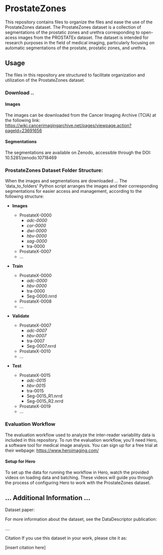 # ProstateZones

This repository contains files to organize the files and ease the use of the ProstateZones dataset.
The ProstateZones dataset is a collection of segmentations of the prostatic zones and urethra corresponding to open-acess images from the PROSTATEx dataset. The dataset is intended for research purposes in the field of medical imaging, particularly focusing on automatic segmentations of the prostate, prostatic zones, and urethra.




## Usage
The files in this repository are structured to facilitate organization and utilization of the ProstateZones dataset.

### Download ..

#### Images
The images can be downloaded from the Cancer Imaging Archive (TCIA) at the following link: https://wiki.cancerimagingarchive.net/pages/viewpage.action?pageId=23691656
#### Segmentations
The segmentations are available on Zenodo, accessible through the DOI: 10.5281/zenodo.10718469

### ProstateZones Dataset Folder Structure:

When the images and segmentations are downloaded ...
The 'data_to_folders' Python script arranges the images and their corresponding segmentations for easier access and management, according to the following structure:

- **Images**
  - ProstateX-0000
    - _adc-0000_
    - _cor-0000_
    - _dwi-0000_
    - _hbv-0000_
    - _sag-0000_
    - tra-0000
  - ProstateX-0007
  - ...

- **Train**
  - ProstateX-0000
    - _adc-0000_
    - _hbv-0000_
    - tra-0000
    - Seg-0000.nrrd
  - ProstateX-0008
  - ...

- **Validate**
  - ProstateX-0007
    - _adc-0007_
    - _hbv-0007_
    - tra-0007
    - Seg-0007.nrrd
  - ProstateX-0010
  - ...

- **Test**
  - ProstateX-0015
    - _adc-0015_
    - _hbv-0015_
    - tra-0015
    - Seg-0015_R1.nrrd
    - Seg-0015_R2.nrrd
  - ProstateX-0019
  - ...



### Evaluation Workflow
The evaluation workflow used to analyze the inter-reader variability data is included in this repository.
To run the evaluation workflow, you'll need Hero, a software tool for medical image analysis. You can sign up for a free trial at their webpage: https://www.heroimaging.com/

#### Setup for Hero
To set up the data for running the workflow in Hero, watch the provided videos on loading data and batching. These videos will guide you through the process of configuring Hero to work with the ProstateZones dataset.


## ... Additional Information ...
Dataset paper:

For more information about the dataset, see the DataDescriptor publication:

....

Citation
If you use this dataset in your work, please cite it as:

[insert citation here]
